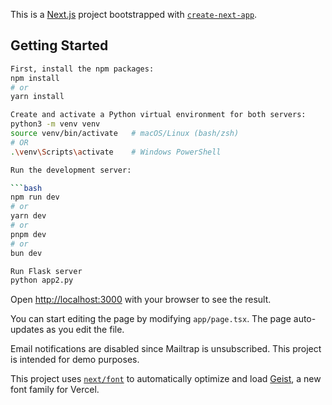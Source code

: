 This is a [Next.js](https://nextjs.org) project bootstrapped with [`create-next-app`](https://nextjs.org/docs/app/api-reference/cli/create-next-app).

## Getting Started

```bash
First, install the npm packages:
npm install
# or
yarn install

Create and activate a Python virtual environment for both servers:
python3 -m venv venv
source venv/bin/activate   # macOS/Linux (bash/zsh)
# OR
.\venv\Scripts\activate    # Windows PowerShell

Run the development server:

```bash
npm run dev
# or
yarn dev
# or
pnpm dev
# or
bun dev

Run Flask server
python app2.py
```

Open [http://localhost:3000](http://localhost:3000) with your browser to see the result.

You can start editing the page by modifying `app/page.tsx`. The page auto-updates as you edit the file.

Email notifications are disabled since Mailtrap is unsubscribed.
This project is intended for demo purposes.

This project uses [`next/font`](https://nextjs.org/docs/app/building-your-application/optimizing/fonts) to automatically optimize and load [Geist](https://vercel.com/font), a new font family for Vercel.
